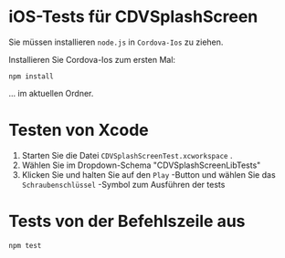 <!--
# license: Licensed to the Apache Software Foundation (ASF) under one
#         or more contributor license agreements.  See the NOTICE file
#         distributed with this work for additional information
#         regarding copyright ownership.  The ASF licenses this file
#         to you under the Apache License, Version 2.0 (the
#         "License"); you may not use this file except in compliance
#         with the License.  You may obtain a copy of the License at
#
#           http://www.apache.org/licenses/LICENSE-2.0
#
#         Unless required by applicable law or agreed to in writing,
#         software distributed under the License is distributed on an
#         "AS IS" BASIS, WITHOUT WARRANTIES OR CONDITIONS OF ANY
#         KIND, either express or implied.  See the License for the
#         specific language governing permissions and limitations
#         under the License.
-->

# iOS-Tests für CDVSplashScreen

Sie müssen installieren `node.js` in `Cordova-Ios` zu ziehen.

Installieren Sie Cordova-Ios zum ersten Mal:

    npm install
    

... im aktuellen Ordner.

# Testen von Xcode

  1. Starten Sie die Datei `CDVSplashScreenTest.xcworkspace` .
  2. Wählen Sie im Dropdown-Schema "CDVSplashScreenLibTests"
  3. Klicken Sie und halten Sie auf den `Play` -Button und wählen Sie das `Schraubenschlüssel` -Symbol zum Ausführen der tests

# Tests von der Befehlszeile aus

    npm test

